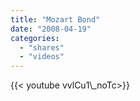 ```yaml
---
title: "Mozart Bond"
date: "2008-04-19"
categories:
  - "shares"
  - "videos"
---
```


<div style="width: 70vw;">{{< youtube vvlCu1\_noTc>}}</div>
